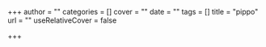 +++
author = ""
categories = []
cover = ""
date = ""
tags = []
title = "pippo"
url = ""
useRelativeCover = false

+++
